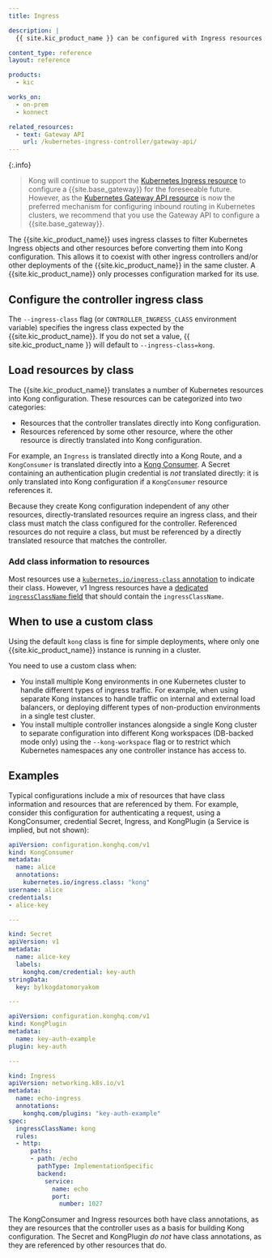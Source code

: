 ```yaml
---
title: Ingress

description: |
  {{ site.kic_product_name }} can be configured with Ingress resources. Understand how Ingress and IngressClass work with Kong.

content_type: reference
layout: reference

products:
  - kic

works_on:
  - on-prem
  - konnect

related_resources:
  - text: Gateway API
    url: /kubernetes-ingress-controller/gateway-api/
---
```


{:.info}
> Kong will continue to support the [Kubernetes Ingress resource](https://kubernetes.io/docs/concepts/services-networking/ingress/) to configure a {{site.base_gateway}} for the foreseeable future. However, as the [Kubernetes Gateway API resource](https://kubernetes.io/docs/concepts/services-networking/gateway/) is now the preferred mechanism for configuring inbound routing in Kubernetes clusters, we recommend that you use the Gateway API to configure a {{site.base_gateway}}.

The {{site.kic_product_name}} uses ingress classes to filter Kubernetes Ingress objects and other resources before converting them into Kong configuration. This allows it to coexist with other ingress controllers and/or other deployments of the {{site.kic_product_name}} in the same cluster. A {{site.kic_product_name}} only processes configuration marked for its use.

## Configure the controller ingress class

The `--ingress-class` flag (or `CONTROLLER_INGRESS_CLASS` environment variable) specifies the ingress class expected by the {{site.kic_product_name}}. If you do not set a value, {{ site.kic_product_name }} will default to `--ingress-class=kong`.

## Load resources by class

The {{site.kic_product_name}} translates a number of Kubernetes resources into Kong configuration. These resources can be categorized into two categories:

- Resources that the controller translates directly into Kong configuration.
- Resources referenced by some other resource, where the other resource is directly translated into Kong configuration.

For example, an `Ingress` is translated directly into a Kong Route, and a `KongConsumer` is translated directly into a [Kong Consumer](/gateway/entities/consumer/). A Secret containing an authentication plugin credential is _not_ translated directly: it is only translated into Kong configuration if a `KongConsumer` resource references it.

Because they create Kong configuration independent of any other resources, directly-translated resources require an ingress class, and their class must match the class configured for the controller. Referenced resources do not require a class, but must be referenced by a directly translated resource that matches the controller.

### Add class information to resources

Most resources use a [`kubernetes.io/ingress-class` annotation][class-annotation]
to indicate their class. However, v1 Ingress resources have a [dedicated `ingressClassName` field][ingress-class-name] that should contain the `ingressClassName`.

## When to use a custom class

Using the default `kong` class is fine for simple deployments, where only one
{{site.kic_product_name}} instance is running in a cluster.

You need to use a custom class when:

- You install multiple Kong environments in one Kubernetes cluster to handle different types of ingress traffic. For example, when using separate Kong instances to handle traffic on internal and external load balancers, or deploying different types of non-production environments in a single test cluster.
- You install multiple controller instances alongside a single Kong cluster to separate configuration into different Kong workspaces (DB-backed mode only) using the `--kong-workspace` flag or to restrict which Kubernetes namespaces any one controller instance has access to.

## Examples

Typical configurations include a mix of resources that have class information and resources that are referenced by them. For example, consider this configuration for authenticating a request, using a KongConsumer, credential Secret, Ingress, and KongPlugin (a Service is implied, but not shown):

```yaml
apiVersion: configuration.konghq.com/v1
kind: KongConsumer
metadata:
  name: alice
  annotations:
    kubernetes.io/ingress.class: "kong"
username: alice
credentials:
- alice-key

---

kind: Secret
apiVersion: v1
metadata:
  name: alice-key
  labels:
    konghq.com/credential: key-auth
stringData:
  key: bylkogdatomoryakom

---

apiVersion: configuration.konghq.com/v1
kind: KongPlugin
metadata:
  name: key-auth-example
plugin: key-auth

---

kind: Ingress
apiVersion: networking.k8s.io/v1
metadata:
  name: echo-ingress
  annotations:
    konghq.com/plugins: "key-auth-example"
spec:
  ingressClassName: kong
  rules:
  - http:
      paths:
      - path: /echo
        pathType: ImplementationSpecific
        backend:
          service:
            name: echo
            port:
              number: 1027

```

The KongConsumer and Ingress resources both have class annotations, as they are resources that the controller uses as a basis for building Kong configuration.  The Secret and KongPlugin _do not_ have class annotations, as they are referenced by other resources that do.

[class-annotation]:/kubernetes-ingress-controller/reference/annotations/#kubernetesioingressclass
[ingress-class-name]:https://kubernetes.io/docs/concepts/services-networking/ingress/#deprecated-annotation
